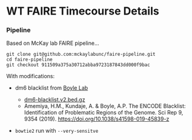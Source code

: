 # WT FAIRE Timecourse Details
### Pipeline

Based on McKay lab FAIRE pipeline...
```
git clone git@github.com:mckaylabunc/faire-pipeline.git
cd faire-pipeline
git checkout 911509a375a30712abba9723187843dd000f9bac
```

With modifications:

- dm6 blacklist from [Boyle Lab](https://github.com/Boyle-Lab)
  - [dm6-blacklist.v2.bed.gz](https://github.com/Boyle-Lab/Blacklist/blob/master/lists/dm6-blacklist.v2.bed.gz)
  - Amemiya, H.M., Kundaje, A. & Boyle, A.P. The ENCODE Blacklist: Identification of Problematic Regions of the Genome. Sci Rep 9, 9354 (2019). https://doi.org/10.1038/s41598-019-45839-z

- `bowtie2` run with `--very-sensitve` 

